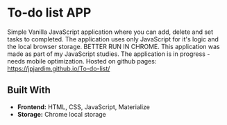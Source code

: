 # To-do list APP

Simple Vanilla JavaScript application where you can add, delete and set tasks to completed. The application uses only JavaScript for it's logic and the local browser storage. BETTER RUN IN CHROME.
This application was made as part of my JavaScript studies. The application is in progress - needs mobile optimization.
Hosted on github pages: https://jpjardim.github.io/To-do-list/

## Built With

* **Frontend:** HTML, CSS, JavaScript, Materialize
* **Storage:** Chrome local storage




